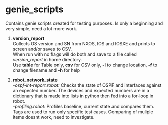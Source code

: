 # genie_scripts
Contains genie scripts created for testing purposes. Is only a beginning and very simple, need a lot more work.

1. **version_report**<br/>
Collects OS version and SN from NXOS, IOS and IOSXE and prints to screen and/or saves to CSV.<br/>
When run with no flags will do both and save to a file called *version_report* in home directory.<br/>
Use **table** for Table only, **csv** for CSV only, **-l** to change location, **-f** to change filename and **-h** for help

2. **robot_network_state**<br/>
*-ospf-int-report.robot:* Checks the state of OSPF and interfaces against an expected number. The devices and expected numbers are in a dictionary that is made into lists in python then fed into a for-loop in robot.<br/>
*-profiling.robot:* Profiles baseline, current state and compares them. Tags are used to run only specific test cases. Comparing of muliple items doesnt work, need to investigate.<br/>

